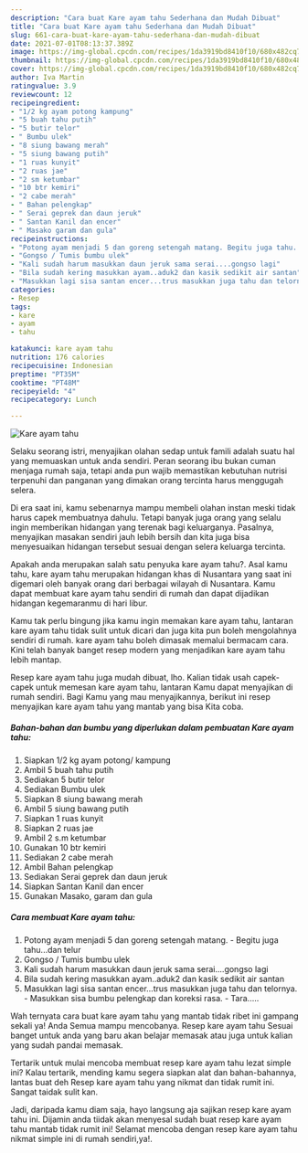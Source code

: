 ```yaml
---
description: "Cara buat Kare ayam tahu Sederhana dan Mudah Dibuat"
title: "Cara buat Kare ayam tahu Sederhana dan Mudah Dibuat"
slug: 661-cara-buat-kare-ayam-tahu-sederhana-dan-mudah-dibuat
date: 2021-07-01T08:13:37.389Z
image: https://img-global.cpcdn.com/recipes/1da3919bd8410f10/680x482cq70/kare-ayam-tahu-foto-resep-utama.jpg
thumbnail: https://img-global.cpcdn.com/recipes/1da3919bd8410f10/680x482cq70/kare-ayam-tahu-foto-resep-utama.jpg
cover: https://img-global.cpcdn.com/recipes/1da3919bd8410f10/680x482cq70/kare-ayam-tahu-foto-resep-utama.jpg
author: Iva Martin
ratingvalue: 3.9
reviewcount: 12
recipeingredient:
- "1/2 kg ayam potong kampung"
- "5 buah tahu putih"
- "5 butir telor"
- " Bumbu ulek"
- "8 siung bawang merah"
- "5 siung bawang putih"
- "1 ruas kunyit"
- "2 ruas jae"
- "2 sm ketumbar"
- "10 btr kemiri"
- "2 cabe merah"
- " Bahan pelengkap"
- " Serai geprek dan daun jeruk"
- " Santan Kanil dan encer"
- " Masako garam dan gula"
recipeinstructions:
- "Potong ayam menjadi 5 dan goreng setengah matang. Begitu juga tahu...dan telur"
- "Gongso / Tumis bumbu ulek"
- "Kali sudah harum masukkan daun jeruk sama serai....gongso lagi"
- "Bila sudah kering masukkan ayam..aduk2 dan kasik sedikit air santan"
- "Masukkan lagi sisa santan encer...trus masukkan juga tahu dan telornya. Masukkan sisa bumbu pelengkap dan koreksi rasa. Tara....."
categories:
- Resep
tags:
- kare
- ayam
- tahu

katakunci: kare ayam tahu 
nutrition: 176 calories
recipecuisine: Indonesian
preptime: "PT35M"
cooktime: "PT48M"
recipeyield: "4"
recipecategory: Lunch

---
```



![Kare ayam tahu](https://img-global.cpcdn.com/recipes/1da3919bd8410f10/680x482cq70/kare-ayam-tahu-foto-resep-utama.jpg)

Selaku seorang istri, menyajikan olahan sedap untuk famili adalah suatu hal yang memuaskan untuk anda sendiri. Peran seorang ibu bukan cuman menjaga rumah saja, tetapi anda pun wajib memastikan kebutuhan nutrisi terpenuhi dan panganan yang dimakan orang tercinta harus menggugah selera.

Di era  saat ini, kamu sebenarnya mampu membeli olahan instan meski tidak harus capek membuatnya dahulu. Tetapi banyak juga orang yang selalu ingin memberikan hidangan yang terenak bagi keluarganya. Pasalnya, menyajikan masakan sendiri jauh lebih bersih dan kita juga bisa menyesuaikan hidangan tersebut sesuai dengan selera keluarga tercinta. 



Apakah anda merupakan salah satu penyuka kare ayam tahu?. Asal kamu tahu, kare ayam tahu merupakan hidangan khas di Nusantara yang saat ini digemari oleh banyak orang dari berbagai wilayah di Nusantara. Kamu dapat membuat kare ayam tahu sendiri di rumah dan dapat dijadikan hidangan kegemaranmu di hari libur.

Kamu tak perlu bingung jika kamu ingin memakan kare ayam tahu, lantaran kare ayam tahu tidak sulit untuk dicari dan juga kita pun boleh mengolahnya sendiri di rumah. kare ayam tahu boleh dimasak memalui bermacam cara. Kini telah banyak banget resep modern yang menjadikan kare ayam tahu lebih mantap.

Resep kare ayam tahu juga mudah dibuat, lho. Kalian tidak usah capek-capek untuk memesan kare ayam tahu, lantaran Kamu dapat menyajikan di rumah sendiri. Bagi Kamu yang mau menyajikannya, berikut ini resep menyajikan kare ayam tahu yang mantab yang bisa Kita coba.

<!--inarticleads1-->

##### Bahan-bahan dan bumbu yang diperlukan dalam pembuatan Kare ayam tahu:

1. Siapkan 1/2 kg ayam potong/ kampung
1. Ambil 5 buah tahu putih
1. Sediakan 5 butir telor
1. Sediakan  Bumbu ulek
1. Siapkan 8 siung bawang merah
1. Ambil 5 siung bawang putih
1. Siapkan 1 ruas kunyit
1. Siapkan 2 ruas jae
1. Ambil 2 s.m ketumbar
1. Gunakan 10 btr kemiri
1. Sediakan 2 cabe merah
1. Ambil  Bahan pelengkap
1. Sediakan  Serai geprek dan daun jeruk
1. Siapkan  Santan Kanil dan encer
1. Gunakan  Masako, garam dan gula




<!--inarticleads2-->

##### Cara membuat Kare ayam tahu:

1. Potong ayam menjadi 5 dan goreng setengah matang. - Begitu juga tahu...dan telur
1. Gongso / Tumis bumbu ulek
1. Kali sudah harum masukkan daun jeruk sama serai....gongso lagi
1. Bila sudah kering masukkan ayam..aduk2 dan kasik sedikit air santan
1. Masukkan lagi sisa santan encer...trus masukkan juga tahu dan telornya. - Masukkan sisa bumbu pelengkap dan koreksi rasa. - Tara.....




Wah ternyata cara buat kare ayam tahu yang mantab tidak ribet ini gampang sekali ya! Anda Semua mampu mencobanya. Resep kare ayam tahu Sesuai banget untuk anda yang baru akan belajar memasak atau juga untuk kalian yang sudah pandai memasak.

Tertarik untuk mulai mencoba membuat resep kare ayam tahu lezat simple ini? Kalau tertarik, mending kamu segera siapkan alat dan bahan-bahannya, lantas buat deh Resep kare ayam tahu yang nikmat dan tidak rumit ini. Sangat taidak sulit kan. 

Jadi, daripada kamu diam saja, hayo langsung aja sajikan resep kare ayam tahu ini. Dijamin anda tiidak akan menyesal sudah buat resep kare ayam tahu mantab tidak rumit ini! Selamat mencoba dengan resep kare ayam tahu nikmat simple ini di rumah sendiri,ya!.

